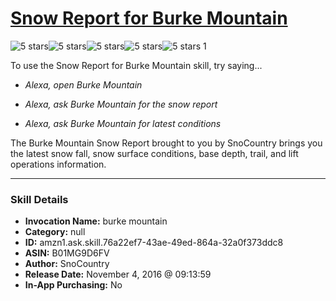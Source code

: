 # [Snow Report for Burke Mountain](http://alexa.amazon.com/#skills/amzn1.ask.skill.76a22ef7-43ae-49ed-864a-32a0f373ddc8)
![5 stars](../../images/ic_star_black_18dp_1x.png)![5 stars](../../images/ic_star_black_18dp_1x.png)![5 stars](../../images/ic_star_black_18dp_1x.png)![5 stars](../../images/ic_star_black_18dp_1x.png)![5 stars](../../images/ic_star_black_18dp_1x.png) 1

To use the Snow Report for Burke Mountain skill, try saying...

* *Alexa, open Burke Mountain*

* *Alexa, ask Burke Mountain for the snow report*

* *Alexa, ask Burke Mountain for latest conditions*

The Burke Mountain Snow Report brought to you by SnoCountry brings you the latest snow fall, snow surface conditions,  base depth, trail, and lift operations information.

***

### Skill Details

* **Invocation Name:** burke mountain
* **Category:** null
* **ID:** amzn1.ask.skill.76a22ef7-43ae-49ed-864a-32a0f373ddc8
* **ASIN:** B01MG9D6FV
* **Author:** SnoCountry
* **Release Date:** November 4, 2016 @ 09:13:59
* **In-App Purchasing:** No

